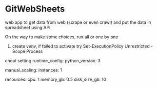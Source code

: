 # GitWebSheets
web app to get data from web (scrape or even crawl) and put the data in spreadsheet using API

On the way to make some choices, run all or one by one

1. create venv, if failed to activate try Set-ExecutionPolicy Unrestricted -Scope Process

cheat setting
runtime_config:
    python_version: 3

manual_scaling:
    instances: 1

resources:
    cpu: 1
    memory_gb: 0.5
    disk_size_gb: 10
